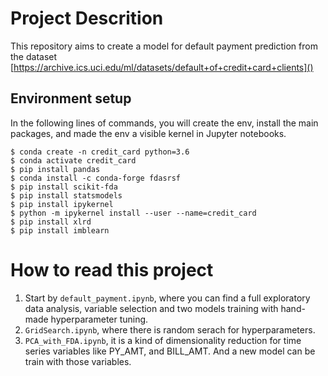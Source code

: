 # Project Descrition
This repository aims to create a model for default payment prediction from the dataset [https://archive.ics.uci.edu/ml/datasets/default+of+credit+card+clients]()

## Environment setup
In the following lines of commands, you will create the env, install the main packages, and made the env a visible kernel in Jupyter notebooks.
```terminal
$ conda create -n credit_card python=3.6
$ conda activate credit_card
$ pip install pandas
$ conda install -c conda-forge fdasrsf
$ pip install scikit-fda
$ pip install statsmodels
$ pip install ipykernel
$ python -m ipykernel install --user --name=credit_card
$ pip install xlrd
$ pip install imblearn
```

# How to read this project
1. Start by `default_payment.ipynb`, where you can find a full exploratory data analysis, variable selection and two models training with hand-made hyperparameter tuning.
1. `GridSearch.ipynb`, where there is random serach for hyperparameters.
1. `PCA_with_FDA.ipynb`, it is a kind of dimensionality reduction for time series variables like PY_AMT, and BILL_AMT. And a new model can be train with those variables.
